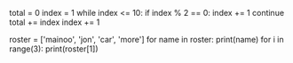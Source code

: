 total = 0
index = 1
while index  <= 10:
    if index % 2 == 0:
        index += 1
        continue
    total += index
    index += 1

roster = ['mainoo', 'jon', 'car', 'more']
for name in roster:
    print(name)
for i in range(3):
    print(roster[1])
